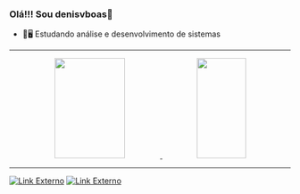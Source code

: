 ### Olá!!! Sou denisvboas👋

- 🌱🖥️ Estudando análise e desenvolvimento de sistemas

<hr>

<div align="center">
  <a href="https://github.com/denisvboas">
  <img height="180em" width="50%" src="https://github-readme-stats.vercel.app/api?username=denisvboas&show_icons=true&theme=dark&include_all_commits=true&count_private=true"/>
  <img height="180em" width="42%" src="https://github-readme-stats.vercel.app/api/top-langs/?username=denisvboas&layout=compact&langs_count=7&theme=dark"/>
</div>

<hr>

<div>
  <a href="https://www.linkedin.com/in/denis-vilas-boas-9058a023b/" target="_blank"><img src="https://img.shields.io/badge/-LinkedIn-%230077B5?style=for-the-badge&logo=linkedin&logoColor=white" target="_blank" title="Link Externo"></a>
  <a href = "mailto: denisssvilasboas@gmail.com"><img src="https://img.shields.io/badge/-Gmail-%23333?style=for-the-badge&logo=gmail&logoColor=white" target="_blank" title="Link Externo"></a>
</div>

